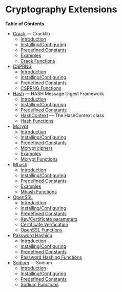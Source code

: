 Cryptography Extensions
=======================

**Table of Contents**

-   [Crack](/book/crack.html) — Cracklib
    -   [Introduction](/intro/crack.html)
    -   [Installing/Configuring](/crack/setup.html)
    -   [Predefined Constants](/crack/constants.html)
    -   [Examples](/crack/examples.html)
    -   [Crack Functions](/ref/crack.html)
-   [CSPRNG](/book/csprng.html)
    -   [Introduction](/intro/csprng.html)
    -   [Installing/Configuring](/csprng/setup.html)
    -   [Predefined Constants](/csprng/constants.html)
    -   [CSPRNG Functions](/ref/csprng.html)
-   [Hash](/book/hash.html) — HASH Message Digest Framework
    -   [Introduction](/intro/hash.html)
    -   [Installing/Configuring](/hash/setup.html)
    -   [Predefined Constants](/hash/constants.html)
    -   [HashContext](/class/hashcontext.html) — The HashContext class
    -   [Hash Functions](/ref/hash.html)
-   [Mcrypt](/book/mcrypt.html)
    -   [Introduction](/intro/mcrypt.html)
    -   [Installing/Configuring](/mcrypt/setup.html)
    -   [Predefined Constants](/mcrypt/constants.html)
    -   [Mcrypt ciphers](/mcrypt/ciphers.html)
    -   [Examples](/mcrypt/examples.html)
    -   [Mcrypt Functions](/ref/mcrypt.html)
-   [Mhash](/book/mhash.html)
    -   [Introduction](/intro/mhash.html)
    -   [Installing/Configuring](/mhash/setup.html)
    -   [Predefined Constants](/mhash/constants.html)
    -   [Examples](/mhash/examples.html)
    -   [Mhash Functions](/ref/mhash.html)
-   [OpenSSL](/book/openssl.html)
    -   [Introduction](/intro/openssl.html)
    -   [Installing/Configuring](/openssl/setup.html)
    -   [Predefined Constants](/openssl/constants.html)
    -   [Key/Certificate parameters](/openssl/certparams.html)
    -   [Certificate Verification](/openssl/cert/verification.html)
    -   [OpenSSL Functions](/ref/openssl.html)
-   [Password Hashing](/book/password.html)
    -   [Introduction](/intro/password.html)
    -   [Installing/Configuring](/password/setup.html)
    -   [Predefined Constants](/password/constants.html)
    -   [Password Hashing Functions](/ref/password.html)
-   [Sodium](/book/sodium.html) — Sodium
    -   [Introduction](/intro/sodium.html)
    -   [Installing/Configuring](/sodium/setup.html)
    -   [Predefined Constants](/sodium/constants.html)
    -   [Sodium Functions](/ref/sodium.html)
